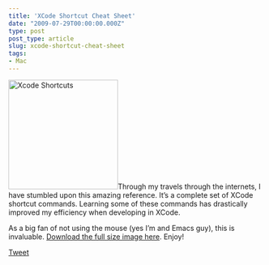 ```yaml
---
title: 'XCode Shortcut Cheat Sheet'
date: "2009-07-29T00:00:00.000Z"
type: post 
post_type: article
slug: xcode-shortcut-cheat-sheet
tags: 
- Mac
---
```

<p style="text-align: left;">
  <a href="http://www.1729.us/xcode/Xcode%20Shortcuts.png"><img class="alignleft size-thumbnail wp-image-383" title="Xcode Shortcuts" src="/uploads/2009/Xcode-Shortcuts-300x300.png" alt="Xcode Shortcuts" width="216" height="216" /></a>Through my travels through the internets, I have stumbled upon this amazing reference. It&#8217;s a complete set of XCode shortcut commands. Learning some of these commands has drastically improved my efficiency when developing in XCode.
</p>

<p style="text-align: left;">
  As a big fan of not using the mouse (yes I&#8217;m and Emacs guy), this is invaluable. <a href="http://www.1729.us/xcode/Xcode%20Shortcuts.png">Download the full size image here</a>. Enjoy!
</p>

<div style="">
  <a href="http://twitter.com/share" class="twitter-share-button" data-count="horizontal" data-text="XCode Shortcut Cheat Sheet" data-url="http://brandontreb.com/xcode-shortcut-cheat-sheet"  data-via="brandontreb" data-related="brandontreb:">Tweet</a>
</div>
